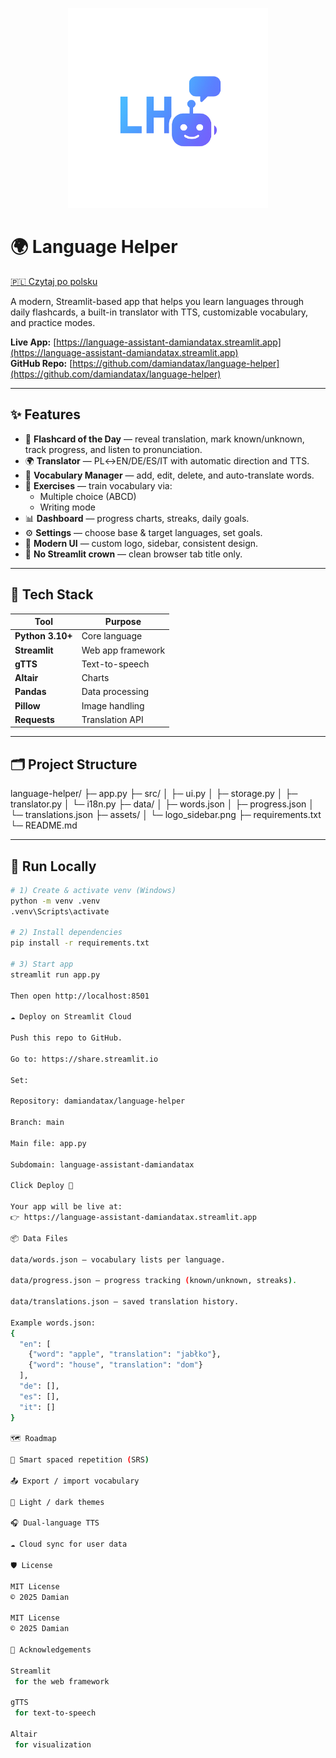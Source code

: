 <p align="center">
  <img src="assets/logo_sidebar.png" alt="Language Helper Logo" width="320"/>
</p>

# 🌍 Language Helper

[🇵🇱 Czytaj po polsku](README_PL.md)

A modern, Streamlit-based app that helps you learn languages through daily flashcards, a built-in translator with TTS, customizable vocabulary, and practice modes.

**Live App:** [https://language-assistant-damiandatax.streamlit.app](https://language-assistant-damiandatax.streamlit.app)  
**GitHub Repo:** [https://github.com/damiandatax/language-helper](https://github.com/damiandatax/language-helper)

---

## ✨ Features

- 🧠 **Flashcard of the Day** — reveal translation, mark known/unknown, track progress, and listen to pronunciation.  
- 🌍 **Translator** — PL↔EN/DE/ES/IT with automatic direction and TTS.  
- 🧱 **Vocabulary Manager** — add, edit, delete, and auto-translate words.  
- 📝 **Exercises** — train vocabulary via:
  - Multiple choice (ABCD)
  - Writing mode  
- 📊 **Dashboard** — progress charts, streaks, daily goals.  
- ⚙️ **Settings** — choose base & target languages, set goals.  
- 🎨 **Modern UI** — custom logo, sidebar, consistent design.  
- 👑 **No Streamlit crown** — clean browser tab title only.  

---

## 🧰 Tech Stack

| Tool | Purpose |
|------|----------|
| **Python 3.10+** | Core language |
| **Streamlit** | Web app framework |
| **gTTS** | Text-to-speech |
| **Altair** | Charts |
| **Pandas** | Data processing |
| **Pillow** | Image handling |
| **Requests** | Translation API |

---

## 🗂 Project Structure


language-helper/
├─ app.py
├─ src/
│ ├─ ui.py
│ ├─ storage.py
│ ├─ translator.py
│ └─ i18n.py
├─ data/
│ ├─ words.json
│ ├─ progress.json
│ └─ translations.json
├─ assets/
│ └─ logo_sidebar.png
├─ requirements.txt
└─ README.md


---

## 🚀 Run Locally

```bash
# 1) Create & activate venv (Windows)
python -m venv .venv
.venv\Scripts\activate

# 2) Install dependencies
pip install -r requirements.txt

# 3) Start app
streamlit run app.py

Then open http://localhost:8501

☁️ Deploy on Streamlit Cloud

Push this repo to GitHub.

Go to: https://share.streamlit.io

Set:

Repository: damiandatax/language-helper

Branch: main

Main file: app.py

Subdomain: language-assistant-damiandatax

Click Deploy 🚀

Your app will be live at:
👉 https://language-assistant-damiandatax.streamlit.app

📦 Data Files

data/words.json — vocabulary lists per language.

data/progress.json — progress tracking (known/unknown, streaks).

data/translations.json — saved translation history.

Example words.json:
{
  "en": [
    {"word": "apple", "translation": "jabłko"},
    {"word": "house", "translation": "dom"}
  ],
  "de": [],
  "es": [],
  "it": []
}

🗺 Roadmap

🔁 Smart spaced repetition (SRS)

📤 Export / import vocabulary

🎨 Light / dark themes

🎧 Dual-language TTS

☁️ Cloud sync for user data

🛡 License

MIT License
© 2025 Damian

MIT License
© 2025 Damian

🙌 Acknowledgements

Streamlit
 for the web framework

gTTS
 for text-to-speech

Altair
 for visualization